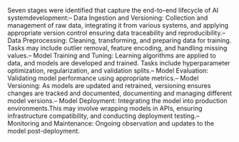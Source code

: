 Seven stages were identified that capture the end-to-end lifecycle of AI systemdevelopment:– Data Ingestion and Versioning: Collection and management of raw data, integrating it from various systems, and applying appropriate version control ensuring data traceability and reproducibility.– Data Preprocessing: Cleaning, transforming, and preparing data for training. Tasks may include outlier removal, feature encoding, and handling missing values.– Model Training and Tuning: Learning algorithms are applied to data, and models are developed and trained. Tasks include hyperparameter optimization, regularization, and validation splits.– Model Evaluation: Validating model performance using appropriate metrics.– Model Versioning: As models are updated and retrained, versioning ensures changes are tracked and documented, documenting and managing different model versions.– Model Deployment: Integrating the model into production environments.This may involve wrapping models in APIs, ensuring infrastructure compatibility, and conducting deployment testing.– Monitoring and Maintenance: Ongoing observation and updates to the model post-deployment.